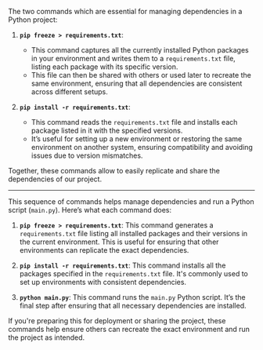 The two commands which are essential for managing dependencies in a Python project:

1. **`pip freeze > requirements.txt`**:  
   - This command captures all the currently installed Python packages in your environment and writes them to a `requirements.txt` file, listing each package with its specific version.
   - This file can then be shared with others or used later to recreate the same environment, ensuring that all dependencies are consistent across different setups.

2. **`pip install -r requirements.txt`**:  
   - This command reads the `requirements.txt` file and installs each package listed in it with the specified versions.
   - It’s useful for setting up a new environment or restoring the same environment on another system, ensuring compatibility and avoiding issues due to version mismatches.

Together, these commands allow to easily replicate and share the dependencies of our project.

---

This sequence of commands helps manage dependencies and run a Python script (`main.py`). Here’s what each command does:

1. **`pip freeze > requirements.txt`**: This command generates a `requirements.txt` file listing all installed packages and their versions in the current environment. This is useful for ensuring that other environments can replicate the exact dependencies.

2. **`pip install -r requirements.txt`**: This command installs all the packages specified in the `requirements.txt` file. It's commonly used to set up environments with consistent dependencies.

3. **`python main.py`**: This command runs the `main.py` Python script. It’s the final step after ensuring that all necessary dependencies are installed.

If you're preparing this for deployment or sharing the project, these commands help ensure others can recreate the exact environment and run the project as intended.
